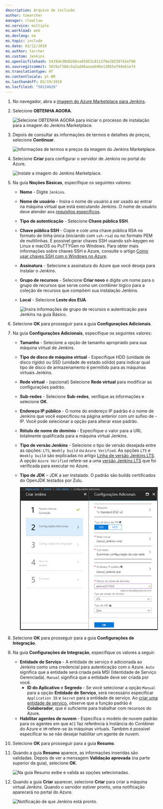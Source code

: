 ```yaml
---
description: Arquivo de inclusão
author: tomarcher
manager: rloutlaw
ms.service: multiple
ms.workload: web
ms.devlang: na
ms.topic: include
ms.date: 03/12/2018
ms.author: tarcher
ms.custom: Jenkins
ms.openlocfilehash: 5439de30b02b0ce05853c8112f9e29239743ef98
ms.sourcegitcommit: 5839af386c5a2ad46aaaeb90a13065ef94e61e74
ms.translationtype: HT
ms.contentlocale: pt-BR
ms.lasthandoff: 03/19/2019
ms.locfileid: "58124620"
---
```

1. No navegador, abra a [imagem do Azure Marketplace para Jenkins](https://azuremarketplace.microsoft.com/marketplace/apps/azure-oss.jenkins?tab=Overview).

1. Selecione **OBTENHA AGORA**.

    ![Selecione OBTENHA AGORA para iniciar o processo de instalação para a imagem do Jenkins Marketplace.](./media/jenkins-install-from-azure-marketplace-image/jenkins-install-get-it-now.png)

1. Depois de consultar as informações de termos e detalhes de preços, selecione **Continuar**.

    ![Informações de termos e preços da imagem do Jenkins Marketplace.](./media/jenkins-install-from-azure-marketplace-image/jenkins-install-pricing-and-terms.png)

1. Selecione **Criar** para configurar o servidor de Jenkins no portal do Azure. 

    ![Instale a imagem do Jenkins Marketplace.](./media/jenkins-install-from-azure-marketplace-image/jenkins-install-create.png)

1. Na guia **Noções Básicas**, especifique os seguintes valores:

   - **Nome** - Digite `Jenkins`.
   - **Nome de usuário** - Insira o nome de usuário a ser usado ao entrar na máquina virtual que está executando Jenkins. O nome de usuário deve atender aos [requisitos específicos](/azure/virtual-machines/linux/faq#what-are-the-username-requirements-when-creating-a-vm).
   - **Tipo de autenticação** - Selecione **Chave pública SSH**.
   - **Chave pública SSH** - Copie e cole uma chave pública RSA no formato de linha única (iniciando com `ssh-rsa`) ou no formato PEM de multilinhas. É possível gerar chaves SSH usando ssh-keygen no Linux e macOS ou PuTTYGen no Windows. Para obter mais informações sobre chaves SSH e Azure, consulte o artigo [Como usar chaves SSH com o Windows no Azure](/azure/virtual-machines/linux/ssh-from-windows).
   - **Assinatura** - Selecione a assinatura do Azure que você deseja para instalar o Jenkins.
   - **Grupo de recursos** - Selecione **Criar novo** e digite um nome para o grupo de recursos que serve como um contêiner lógico para a coleção de recursos que compõem sua instalação Jenkins.
   - **Local** - Selecione **Leste dos EUA**.

     ![Insira informações de grupo de recursos e autenticação para Jenkins na guia Básico.](./media/jenkins-install-from-azure-marketplace-image/jenkins-configure-basic.png)

1. Selecione **OK** para prosseguir para a guia **Configurações Adicionais**. 

1. Na guia **Configurações Adicionais**, especifique os seguintes valores:

   - **Tamanho** - Selecione a opção de tamanho apropriado para sua máquina virtual de Jenkins.
   - **Tipo de disco de máquina virtual** - Especifique HDD (unidade de disco rígido) ou SSD (unidade de estado sólido) para indicar qual tipo de disco de armazenamento é permitido para as máquinas virtuais Jenkins.
   - **Rede virtual** - (opcional) Selecione **Rede virtual** para modificar as configurações padrão.
   - **Sub-redes** - Selecione **Sub-redes**, verifique as informações e selecione **OK**.
   - **Endereço IP público** - O nome do endereço IP padrão é o nome de Jenkins que você especificou na página anterior com um sufixo de - IP. Você pode selecionar a opção para alterar esse padrão.
   - **Rótulo de nome de domínio** - Especifique o valor para a URL totalmente qualificada para a máquina virtual Jenkins.
   - **Tipo de versão Jenkins** - Selecione o tipo de versão desejada entre as opções: `LTS`, `Weekly build` ou `Azure Verified`. As opções `LTS` e `Weekly build` são explicadas no artigo [Linha de versão Jenkins LTS](https://jenkins.io/download/lts/). A opção `Azure Verified` refere-se a uma [ versão Jenkins LTS](https://jenkins.io/download/lts/) que foi verificada para executar no Azure. 
   - **Tipo de JDK** – JDK a ser instalado. O padrão são builds certificados do OpenJDK testados por Zulu.

     ![Insira as configurações de máquina virtual para Jenkins na guia Configurações.](./media/jenkins-install-from-azure-marketplace-image/jenkins-configure-settings.png)

1. Selecione **OK** para prosseguir para a guia **Configurações de Integração**.

1. Na guia **Configurações de Integração**, especifique os valores a seguir:

    - **Entidade de Serviço** - A entidade de serviço é adicionada ao Jenkins como uma credencial para autenticação com o Azure. `Auto` significa que a entidade será criada pela MSI (Identidade de Serviço Gerenciada). `Manual` significa que a entidade deve ser criada por você. 
        - **ID do Aplicativo** e **Segredo** - Se você selecionar a opção `Manual` para a opção **Entidade de Serviço**, será necessário especificar `Application ID` e `Secret` para a entidade de serviço. Ao [criar uma entidade de serviço](/cli/azure/create-an-azure-service-principal-azure-cli), observe que a função padrão é **Colaborador**, que é suficiente para trabalhar com recursos do Azure.
    - **Habilitar agentes de nuvem** - Especifica o modelo de nuvem padrão para os agentes em que `ACI` faz referência à Instância do Contêiner do Azure e `VM` refere-se às máquinas virtuais. Também é possível especificar `No` se não desejar habilitar um agente de nuvem.

1. Selecione **OK** para prosseguir para a guia **Resumo**.

1. Quando a guia **Resumo** aparece, as informações inseridas são validadas. Depois de ver a mensagem **Validação aprovada** (na parte superior da guia), selecione **OK**. 

     ![Na guia Resumo exibe e valida as opções selecionadas.](./media/jenkins-install-from-azure-marketplace-image/jenkins-configure-summary.png)

1. Quando a guia **Criar** aparecer, selecione **Criar** para criar a máquina virtual Jenkins. Quando o servidor estiver pronto, uma notificação aparecerá no portal do Azure.

     ![Notificação de que Jenkins está pronto.](./media/jenkins-install-from-azure-marketplace-image/jenkins-install-notification.png)
